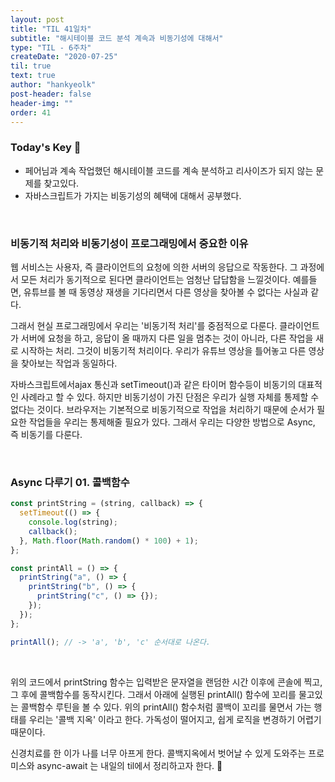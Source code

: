 ```yaml
---
layout: post
title: "TIL 41일차"
subtitle: "해시테이블 코드 분석 계속과 비동기성에 대해서"
type: "TIL - 6주차"
createDate: "2020-07-25"
til: true
text: true
author: "hankyeolk"
post-header: false
header-img: ""
order: 41
---
```


### Today's Key 🔑

- 페어님과 계속 작업했던 해시테이블 코드를 계속 분석하고 리사이즈가 되지 않는 문제를 찾고있다.
- 자바스크립트가 가지는 비동기성의 혜택에 대해서 공부했다.

<br>

### 비동기적 처리와 비동기성이 프로그래밍에서 중요한 이유

웹 서비스는 사용자, 즉 클라이언트의 요청에 의한 서버의 응답으로 작동한다. 그 과정에서 모든 처리가 동기적으로 된다면 클라이언트는 엄청난 답답함을 느낄것이다. 예를들면, 유튜브를 볼 때 동영상 재생을 기다리면서 다른 영상을 찾아볼 수 없다는 사실과 같다.
<br>

그래서 현실 프로그래밍에서 우리는 '비동기적 처리'를 중점적으로 다룬다. 클라이언트가 서버에 요청을 하고, 응답이 올 때까지 다른 일을 멈추는 것이 아니라, 다른 작업을 새로 시작하는 처리. 그것이 비동기적 처리이다. 우리가 유튜브 영상을 틀어놓고 다른 영상을 찾아보는 작업과 동일하다.
<br>

자바스크립트에서ajax 통신과 setTimeout()과 같은 타이머 함수등이 비동기의 대표적인 사례라고 할 수 있다. 하지만 비동기성이 가진 단점은 우리가 실행 자체를 통제할 수 없다는 것이다. 브라우저는 기본적으로 비동기적으로 작업을 처리하기 때문에 순서가 필요한 작업들을 우리는 통제해줄 필요가 있다. 그래서 우리는 다양한 방법으로 Async, 즉 비동기를 다룬다.

<br>

### Async 다루기 01. 콜백함수

```js
const printString = (string, callback) => {
  setTimeout(() => {
    console.log(string);
    callback();
  }, Math.floor(Math.random() * 100) + 1);
};

const printAll = () => {
  printString("a", () => {
    printString("b", () => {
      printString("c", () => {});
    });
  });
};

printAll(); // -> 'a', 'b', 'c' 순서대로 나온다.
```

<br>

위의 코드에서 printString 함수는 입력받은 문자열을 랜덤한 시간 이후에 콘솔에 찍고, 그 후에 콜백함수를 동작시킨다. 그래서 아래에 실행된 printAll() 함수에 꼬리를 물고있는 콜백함수 루틴을 볼 수 있다. 위의 printAll() 함수처럼 콜백이 꼬리를 물면서 가는 행태를 우리는 '콜백 지옥' 이라고 한다. 가독성이 떨어지고, 쉽게 로직을 변경하기 어렵기 때문이다.
<br>

신경치료를 한 이가 나를 너무 아프게 한다. 콜백지옥에서 벗어날 수 있게 도와주는 프로미스와 async-await 는 내일의 til에서 정리하고자 한다. 🤯
